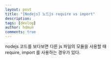 ```yaml
---
layout: post
title: "[Nodejs] 노드js require vs import"
description:
tags: [devlog]
author: hdmun
comments: true
---
```


nodejs 코드를 보다보면 다른 js 파일의 모듈을 사용할 때  
require, import 를 사용하는 경우가 있다.

